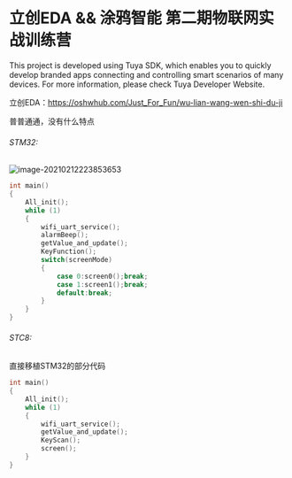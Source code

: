 # 立创EDA &amp;&amp; 涂鸦智能 第二期物联网实战训练营

This project is developed using Tuya SDK, which enables you to quickly develop branded
apps connecting and controlling smart scenarios of many devices.
For more information, please check Tuya Developer Website.

立创EDA：https://oshwhub.com/Just_For_Fun/wu-lian-wang-wen-shi-du-ji

普普通通，没有什么特点

###### STM32:

![image-20210212223853653](https://i.loli.net/2021/02/13/4lRVdWpkLs6MouB.png)

```C
int main()
{
	All_init();
	while (1)
	{
		wifi_uart_service();
		alarmBeep();
		getValue_and_update();
		KeyFunction();
		switch(screenMode)
		{
			case 0:screen0();break;
			case 1:screen1();break;
			default:break;
		}
	}
}
```

###### STC8:

直接移植STM32的部分代码

```C
int main()
{
	All_init();
	while (1)
	{
		wifi_uart_service();
		getValue_and_update();
		KeyScan();
		screen();
	}
}
```


